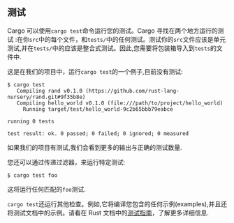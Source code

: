 ## 测试

Cargo 可以使用`cargo test`命令运行您的测试。Cargo 寻找在两个地方运行的测试 :在你`src`中的每个文件，和`tests/`中的任何测试。测试你的`src`文件应该是单元测试,并在`tests/`中的应该是整合式测试。因此,您需要将包装箱导入到`tests`的文件中.

这是在我们的项目中，运行`cargo test`的一个例子,目前没有测试:

```shell
$ cargo test
   Compiling rand v0.1.0 (https://github.com/rust-lang-nursery/rand.git#9f35b8e)
   Compiling hello_world v0.1.0 (file:///path/to/project/hello_world)
     Running target/test/hello_world-9c2b65bbb79eabce

running 0 tests

test result: ok. 0 passed; 0 failed; 0 ignored; 0 measured
```

如果我们的项目有测试,我们会看到更多的输出与正确的测试数量.

您还可以通过传递过滤器，来运行特定测试:

```shell
$ cargo test foo
```

这将运行任何匹配的`foo`测试.

`cargo test`还运行其他检查。例如,它将编译您包含的任何示例(examples),并且还将测试文档中的示例。请看在 Rust 文档中的[测试指南][testing]，了解更多详细信息.

[testing]: https://doc.rust-lang.org/book/testing.md
